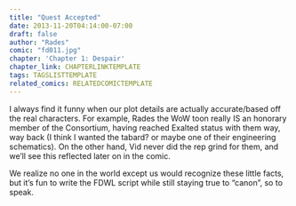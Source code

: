 ```yaml
---
title: "Quest Accepted"
date: 2013-11-20T04:14:00-07:00
draft: false
author: "Rades"
comic: "fd011.jpg"
chapter: 'Chapter 1: Despair'
chapter_link: CHAPTERLINKTEMPLATE
tags: TAGSLISTTEMPLATE
related_comics: RELATEDCOMICTEMPLATE
---
```


I always find it funny when our plot details are actually accurate/based off the real characters. For example, Rades the WoW toon really IS an honorary member of the Consortium, having reached Exalted status with them way, way back (I think I wanted the tabard? or maybe one of their engineering schematics). On the other hand, Vid never did the rep grind for them, and we’ll see this reflected later on in the comic.


We realize no one in the world except us would recognize these little facts, but it’s fun to write the FDWL script while still staying true to “canon”, so to speak.


